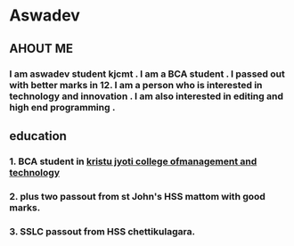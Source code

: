 # **Aswadev**


## AHOUT ME

### I am aswadev student kjcmt . I am a BCA  student . I passed out with better marks in 12. I am a person who is interested in technology and innovation . I am also interested in editing and high end programming . 
## education 

###  1. BCA student in [kristu jyoti college ofmanagement and technology](https://kjcmt.ac.in/) 
 ### 2. plus two passout from st John's HSS mattom with good marks.
 ### 3. SSLC passout from HSS chettikulagara.

